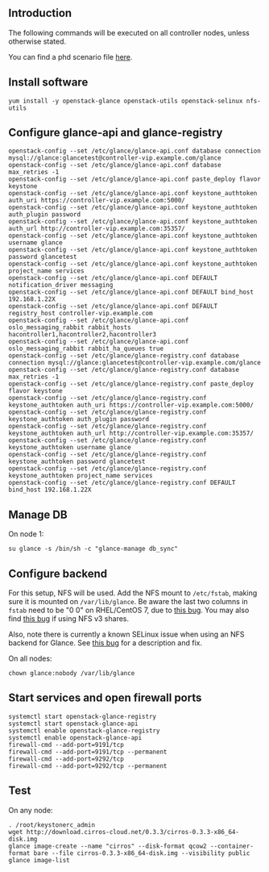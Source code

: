 Introduction
------------

The following commands will be executed on all controller nodes, unless otherwise stated.

You can find a phd scenario file [here](phd-setup/glance.scenario).

Install software
----------------

    yum install -y openstack-glance openstack-utils openstack-selinux nfs-utils

Configure glance-api and glance-registry
----------------------------------------

    openstack-config --set /etc/glance/glance-api.conf database connection mysql://glance:glancetest@controller-vip.example.com/glance
    openstack-config --set /etc/glance/glance-api.conf database max_retries -1
    openstack-config --set /etc/glance/glance-api.conf paste_deploy flavor keystone
    openstack-config --set /etc/glance/glance-api.conf keystone_authtoken auth_uri https://controller-vip.example.com:5000/
    openstack-config --set /etc/glance/glance-api.conf keystone_authtoken auth_plugin password
    openstack-config --set /etc/glance/glance-api.conf keystone_authtoken auth_url http://controller-vip.example.com:35357/
    openstack-config --set /etc/glance/glance-api.conf keystone_authtoken username glance
    openstack-config --set /etc/glance/glance-api.conf keystone_authtoken password glancetest
    openstack-config --set /etc/glance/glance-api.conf keystone_authtoken project_name services
    openstack-config --set /etc/glance/glance-api.conf DEFAULT notification_driver messaging
    openstack-config --set /etc/glance/glance-api.conf DEFAULT bind_host 192.168.1.22X
    openstack-config --set /etc/glance/glance-api.conf DEFAULT registry_host controller-vip.example.com
    openstack-config --set /etc/glance/glance-api.conf oslo_messaging_rabbit rabbit_hosts hacontroller1,hacontroller2,hacontroller3
    openstack-config --set /etc/glance/glance-api.conf oslo_messaging_rabbit rabbit_ha_queues true
    openstack-config --set /etc/glance/glance-registry.conf database connection mysql://glance:glancetest@controller-vip.example.com/glance
    openstack-config --set /etc/glance/glance-registry.conf database max_retries -1
    openstack-config --set /etc/glance/glance-registry.conf paste_deploy flavor keystone
    openstack-config --set /etc/glance/glance-registry.conf keystone_authtoken auth_uri https://controller-vip.example.com:5000/
    openstack-config --set /etc/glance/glance-registry.conf keystone_authtoken auth_plugin password
    openstack-config --set /etc/glance/glance-registry.conf keystone_authtoken auth_url http://controller-vip.example.com:35357/
    openstack-config --set /etc/glance/glance-registry.conf keystone_authtoken username glance
    openstack-config --set /etc/glance/glance-registry.conf keystone_authtoken password glancetest
    openstack-config --set /etc/glance/glance-registry.conf keystone_authtoken project_name services
    openstack-config --set /etc/glance/glance-registry.conf DEFAULT bind_host 192.168.1.22X

Manage DB
---------

On node 1:

    su glance -s /bin/sh -c "glance-manage db_sync"

Configure backend
-----------------

For this setup, NFS will be used. Add the NFS mount to `/etc/fstab`, making sure it is mounted on `/var/lib/glance`. Be aware the last two columns in `fstab` need to be "0 0" on RHEL/CentOS 7, due to [this bug](https://bugzilla.redhat.com/show_bug.cgi?id=1120367). You may also find [this bug](https://bugzilla.redhat.com/show_bug.cgi?id=1203820) if using NFS v3 shares.

Also, note there is currently a known SELinux issue when using an NFS backend for Glance. See [this bug](https://bugzilla.redhat.com/show_bug.cgi?id=1219406) for a description and fix.

On all nodes:

    chown glance:nobody /var/lib/glance

Start services and open firewall ports
--------------------------------------

    systemctl start openstack-glance-registry
    systemctl start openstack-glance-api
    systemctl enable openstack-glance-registry
    systemctl enable openstack-glance-api
    firewall-cmd --add-port=9191/tcp
    firewall-cmd --add-port=9191/tcp --permanent
    firewall-cmd --add-port=9292/tcp
    firewall-cmd --add-port=9292/tcp --permanent

Test
----

On any node:

    . /root/keystonerc_admin
    wget http://download.cirros-cloud.net/0.3.3/cirros-0.3.3-x86_64-disk.img
    glance image-create --name "cirros" --disk-format qcow2 --container-format bare --file cirros-0.3.3-x86_64-disk.img --visibility public
    glance image-list
